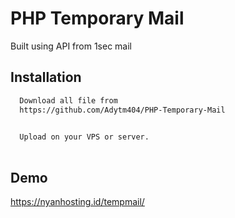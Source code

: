 
# PHP Temporary Mail

Built using API from 1sec mail




## Installation


```bash
  Download all file from 
  https://github.com/Adytm404/PHP-Temporary-Mail
  
```
```bash
  Upload on your VPS or server.
  
```
    
## Demo


https://nyanhosting.id/tempmail/
